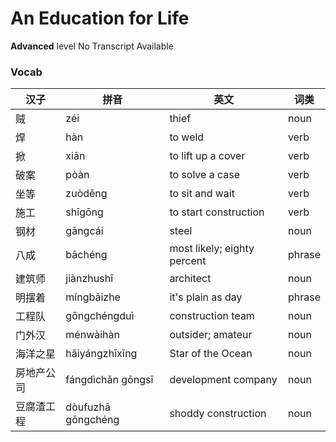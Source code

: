 # An Education for Life
**Advanced** level
No Transcript Available
### Vocab
|汉子|拼音|英文|词类|
|----|----|----|----|
|贼|zéi|thief|noun|
|焊|hàn|to weld|verb|
|掀|xiān|to lift up a cover|verb|
|破案|pòàn|to solve a case|verb|
|坐等|zuòděng|to sit and wait|verb|
|施工|shīgōng|to start construction|verb|
|钢材|gāngcái|steel|noun|
|八成|bāchéng|most likely; eighty percent|phrase|
|建筑师|jiànzhushī|architect|noun|
|明摆着|míngbǎizhe|it's plain as day|phrase|
|工程队|gōngchéngduì|construction team|noun|
|门外汉|ménwàihàn|outsider; amateur|noun|
|海洋之星|hǎiyángzhīxīng|Star of the Ocean|noun|
|房地产公司|fángdìchǎn gōngsī|development company|noun|
|豆腐渣工程|dòufuzhā gōngchéng|shoddy construction|noun|